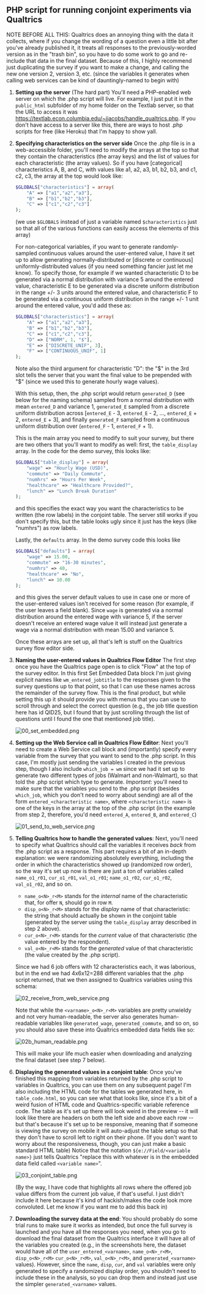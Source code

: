 ## PHP script for running conjoint experiments via Qualtrics

NOTE BEFORE ALL THIS: Qualtrics does an annoying thing with the data it collects, where if you change the wording of a question even a little bit after you've already published it, it treats all responses to the previously-worded version as in the "trash bin", so you have to do some work to go and re-include that data in the final dataset. Because of this, I highly recommend just duplicating the survey if you want to make a change, and calling the new one version 2, version 3, etc. (since the variables it generates when calling web services can be kind of dauntingly-named to begin with)

1. **Setting up the server** (The hard part) You'll need a PHP-enabled web server on which the .php script will live. For example, I just put it in the `public_html` subfolder of my home folder on the Textlab server, so that the URL to access it was https://textlab.econ.columbia.edu/~jjacobs/handle_qualtrics.php. If you don't have access to a server like this, there are ways to host .php scripts for free (like Heroku) that I'm happy to show yall.
2. **Specifying characteristics on the server side** Once the .php file is in a web-accessible folder, you'll need to modify the arrays at the top so that they contain the characteristics (the array keys) and the list of values for each characteristic (the array values). So if you have [categorical] characteristics A, B, and C, with values like a1, a2, a3, b1, b2, b3, and c1, c2, c3, the array at the top would look like:

    ```php
    $GLOBALS["characteristics"] = array(
        "A" => ["a1","a2","a3"],
        "B" => ["b1","b2","b3"],
        "C" => ["c1","c2","c3"]
    );
    ```
    (we use `$GLOBALS` instead of just a variable named `$characteristics` just so that all of the various functions can easily access the elements of this array)

    For non-categorical variables, if you want to generate randomly-sampled continuous values around the user-entered value, I have it set up to allow generating normally-distributed or [discrete or continuous] uniformly-distributed values (if you need something fancier just let me know). To specify those, for example if we wanted characteristic D to be generated via a normal distribution with variance 5 around the entered value, characteristic E to be generated via a discrete uniform distribution in the range +/- 3 units around the entered value, and characteristic F to be generated via a continuous uniform distribution in the range +/- 1 unit around the entered value, you'd add these as:

    ```php
    $GLOBALS["characteristics"] = array(
        "A" => ["a1","a2","a3"],
        "B" => ["b1","b2","b3"],
        "C" => ["c1","c2","c3"],
        "D" => ["NORM", 1, "$"],
        "E" => ["DISCRETE_UNIF", 3],
        "F" => ["CONTINUOUS_UNIF", 1]
    );
    ```
    Note also the third argument for characteristic "D": the "$" in the 3rd slot tells the server that you want the final value to be prepended with "$" (since we used this to generate hourly wage values).

    With this setup, then, the .php script would return `generated_D` (see below for the naming schema) sampled from a normal distribution with mean `entered_D` and variance 1, `generated_E` sampled from a discrete uniform distribution across [`entered_E` - 3, `entered_E` - 2, ..., `entered_E` + 2, `entered_E` + 3], and finally `generated_F` sampled from a continuous uniform distribution over (`entered_F` - 1, `entered_F` + 1).

    This is the main array you need to modify to suit your survey, but there are two others that you'll want to modify as well: first, the `table_display` array. In the code for the demo survey, this looks like:

    ```php
    $GLOBALS["table_display"] = array(
        "wage" => "Hourly Wage (USD)",
        "commute" => "Daily Commute",
        "numhrs" => "Hours Per Week",
        "healthcare" => "Healthcare Provided?",
        "lunch" => "Lunch Break Duration"
    );
    ```
    and this specifies the exact way you want the characteristics to be written (the row labels) in the conjoint table. The server still works if you don't specify this, but the table looks ugly since it just has the keys (like "numhrs") as row labels.

    Lastly, the `defaults` array. In the demo survey code this looks like

    ```php
    $GLOBALS["defaults"] = array(
        "wage" => 15.00,
        "commute" => "16-30 minutes",
        "numhrs" => 40,
        "healthcare" => "No",
        "lunch" => 10.00
    );
    ```
    and this gives the server default values to use in case one or more of the user-entered values isn't received for some reason (for example, if the user leaves a field blank). Since `wage` is generated via a normal distribution around the entered wage with variance 5, if the server doesn't receive an entered wage value it will instead just generate a wage via a normal distribution with mean 15.00 and variance 5.

    Once these arrays are set up, all that's left is stuff on the Qualtrics survey flow editor side.

3. **Naming the user-entered values in Qualtrics Flow Editor** The first step once you have the Qualtrics page open is to click "Flow" at the top of the survey editor. In this first Set Embedded Data block I'm just giving explicit names like `wm_entered_jobtitle` to the responses given to the survey questions up to that point, so that I can use these names across the remainder of the survey flow. This is the final product, but while setting this up it should provide you with menus that you can use to scroll through and select the correct question (e.g., the job title question here has id QID25, but I found that by just scrolling through the list of questions until I found the one that mentioned job title).

    ![00_set_embedded.png](00_set_embedded.png)

4. **Setting up the Web Service call in Qualtrics Flow Editor**: Next you'll need to create a Web Service call block and (importantly) specify every variable from the survey that you want to send to the .php script. In this case, I'm mostly just sending the variables I created in the previous step, though I also include `which_job = wm` since we had it set up to generate two different types of jobs (Walmart and non-Walmart), so that told the .php script which type to generate. *Important*: you'll need to make sure that the variables you send to the .php script (besides `which_job`, which you don't need to worry about sending) are all of the form `entered_<characteristic name>`, where `<characteristic name>` is one of the keys in the array at the top of the .php script (in the example from step 2, therefore, you'd need `entered_A`, `entered_B`, and `entered_C`)

    ![01_send_to_web_service.png](01_send_to_web_service.png)

5. **Telling Qualtrics how to handle the generated values**: Next, you'll need to specify what Qualtrics should call the variables it receives *back* from the .php script as a response. This part requires a bit of an in-depth explanation: we were randomizing absolutely everything, including the order in which the characteristics showed up (randomized row order), so the way it's set up now is there are just a ton of variables called `name_o1_r01`, `cur_o1_r01`, `val_o1_r01`; `name_o1_r02`, `cur_o1_r02`, `val_o1_r02`, and so on.

    * `name_o<N>_r<M>` stands for the *internal* name of the characteristic that, for offer `N`, should go in row `M`.
    * `disp_o<N>_r<M>` stands for the *display* name of that characteristic: the string that should actually be shown in the conjoint table (generated by the server using the `table_display` array described in step 2 above).
    * `cur_o<N>_r<M>` stands for the *current* value of that characteristic (the value entered by the respondent).
    * `val_o<N>_r<M>` stands for the *generated* value of that characteristic (the value created by the .php script).

    Since we had 6 job offers with 12 characteristics each, it was laborious, but in the end we had 4x6x12=288 different variables that the .php script returned, that we then assigned to Qualtrics variables using this schema:

    ![02_receive_from_web_service.png](02_receive_from_web_service.png)

    Note that while the `<varname>_o<N>_r<M>` variables are pretty unwieldy and not very human-readable, the server also generates human-readable variables like `generated_wage`, `generated_commute`, and so on, so you should also save these into Qualtrics embedded data fields like so:

    ![02b_human_readable.png](02b_human_readable.png)

    This will make your life much easier when downloading and analyzing the final dataset (see step 7 below).

6. **Displaying the generated values in a conjoint table**: Once you've finished this mapping from variables returned by the .php script to variables in Qualtrics, you can use them on any subsequent page! I'm also including the HTML code for the tables we generated here, in `table_code.html`, so you can see what that looks like, since it's a bit of a weird fusion of HTML code and Qualtrics-specific variable reference code. The table as it's set up there will look weird in the preview -- it will look like there are headers on both the left side and above each row -- but that's because it's set up to be responsive, meaning that if someone is viewing the survey on mobile it will auto-adjust the table setup so that they don't have to scroll left to right on their phone. (If you don't want to worry about the responsiveness, though, you can just make a basic standard HTML table) Notice that the notation `${e://Field/<variable name>}` just tells Qualtrics "replace this with whatever is in the embedded data field called `<variable name>`".

    ![03_conjoint_table.png](03_conjoint_table.png)

    (By the way, I have code that highlights all rows where the offered job value differs from the current job value, if that's useful. I just didn't include it here because it's kind of hackish/makes the code look more convoluted. Let me know if you want me to add this back in)

7. **Downloading the survey data at the end**: You should probably do some trial runs to make sure it works as intended, but once the full survey is launched and you have all the responses you need, when you go to download the final dataset from the Qualtrics interface it will have all of the variables you created (e.g., in the screenshots here, the dataset would have all of the `user_entered_<varname>`, `name_o<N>_r<M>`, `disp_o<N>_r<M>` `cur_o<N>_r<M>`,  `val_o<N>_r<M>`, and `generated_<varname>` values). However, since the `name`, `disp`, `cur`, and `val` variables were only generated to specify a randomized display order, you shouldn't need to include these in the analysis, so you can drop them and instead just use the simpler `generated_<varname>` values.